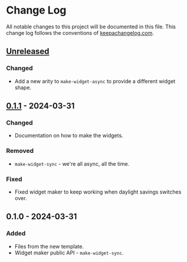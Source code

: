 # Change Log
All notable changes to this project will be documented in this file. This change log follows the conventions of [keepachangelog.com](http://keepachangelog.com/).

## [Unreleased]
### Changed
- Add a new arity to `make-widget-async` to provide a different widget shape.

## [0.1.1] - 2024-03-31
### Changed
- Documentation on how to make the widgets.

### Removed
- `make-widget-sync` - we're all async, all the time.

### Fixed
- Fixed widget maker to keep working when daylight savings switches over.

## 0.1.0 - 2024-03-31
### Added
- Files from the new template.
- Widget maker public API - `make-widget-sync`.

[Unreleased]: https://sourcehost.site/your-name/rest-example/compare/0.1.1...HEAD
[0.1.1]: https://sourcehost.site/your-name/rest-example/compare/0.1.0...0.1.1
